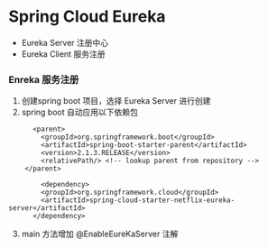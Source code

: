 # Spring Cloud Eureka

* Eureka Server 注册中心
* Eureka Client 服务注册

### Enreka 服务注册

1. 创建spring boot 项目，选择 Eureka Server 进行创建
2. spring boot 自动应用以下依赖包

```
      <parent>
        <groupId>org.springframework.boot</groupId>
        <artifactId>spring-boot-starter-parent</artifactId>
        <version>2.1.3.RELEASE</version>
        <relativePath/> <!-- lookup parent from repository -->
    </parent>

        <dependency>
        <groupId>org.springframework.cloud</groupId>
        <artifactId>spring-cloud-starter-netflix-eureka-server</artifactId>
      </dependency>
```

   3. main 方法增加 @EnableEureKaServer 注解

